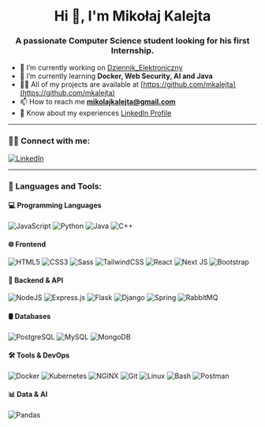 <h1 align="center">Hi 👋, I'm Mikołaj Kalejta</h1>
<h3 align="center">A passionate Computer Science student looking for his first Internship.</h3>

- 🔭 I’m currently working on [Dziennik_Elektroniczny](https://github.com/mkalejta/Dziennik_Elektroniczny)  
- 🌱 I’m currently learning **Docker, Web Security, AI and Java**  
- 👨‍💻 All of my projects are available at [https://github.com/mkalejta](https://github.com/mkalejta)  
- 📫 How to reach me **mikolajkalejta@gmail.com**  
- 📄 Know about my experiences [LinkedIn Profile](https://www.linkedin.com/in/miko%C5%82aj-kalejta-5462332a3/)

---

### 🧑‍💼 Connect with me:

[![LinkedIn](https://img.shields.io/badge/LinkedIn-blue?logo=linkedin&logoColor=white&style=for-the-badge)](https://www.linkedin.com/in/miko%C5%82aj-kalejta-5462332a3/)

---

### 🚀 Languages and Tools:

#### 💻 Programming Languages  
![JavaScript](https://img.shields.io/badge/JavaScript-%23F7DF1E.svg?logo=javascript&logoColor=black&style=for-the-badge)
![Python](https://img.shields.io/badge/Python-3670A0?logo=python&logoColor=white&style=for-the-badge)
![Java](https://img.shields.io/badge/Java-%23ED8B00.svg?logo=java&logoColor=white&style=for-the-badge)
![C++](https://img.shields.io/badge/C++-%2300599C.svg?logo=c%2B%2B&logoColor=white&style=for-the-badge)

#### 🌐 Frontend  
![HTML5](https://img.shields.io/badge/HTML5-%23E34F26.svg?logo=html5&logoColor=white&style=for-the-badge)
![CSS3](https://img.shields.io/badge/CSS3-%231572B6.svg?logo=css3&logoColor=white&style=for-the-badge)
![Sass](https://img.shields.io/badge/Sass-%23CC6699.svg?logo=sass&logoColor=white&style=for-the-badge)
![TailwindCSS](https://img.shields.io/badge/TailwindCSS-%2306B6D4.svg?logo=tailwind-css&logoColor=white&style=for-the-badge)
![React](https://img.shields.io/badge/React-%2320232a.svg?logo=react&logoColor=%2361DAFB&style=for-the-badge)
![Next JS](https://img.shields.io/badge/Next-black?logo=next.js&logoColor=white&style=for-the-badge)
![Bootstrap](https://img.shields.io/badge/Bootstrap-%23563D7C.svg?logo=bootstrap&logoColor=white&style=for-the-badge)

#### 🧠 Backend & API  
![NodeJS](https://img.shields.io/badge/Node.js-%2343853D.svg?logo=node.js&logoColor=white&style=for-the-badge)
![Express.js](https://img.shields.io/badge/Express.js-%23404d59.svg?logo=express&logoColor=white&style=for-the-badge)
![Flask](https://img.shields.io/badge/Flask-black?logo=flask&logoColor=white&style=for-the-badge)
![Django](https://img.shields.io/badge/Django-%23092E20.svg?logo=django&logoColor=white&style=for-the-badge)
![Spring](https://img.shields.io/badge/Spring-%236DB33F.svg?logo=spring&logoColor=white&style=for-the-badge)
![RabbitMQ](https://img.shields.io/badge/RabbitMQ-FF6600?logo=rabbitmq&logoColor=white&style=for-the-badge)

#### 🛢️ Databases  
![PostgreSQL](https://img.shields.io/badge/PostgreSQL-%23316192.svg?logo=postgresql&logoColor=white&style=for-the-badge)
![MySQL](https://img.shields.io/badge/MySQL-%2300f.svg?logo=mysql&logoColor=white&style=for-the-badge)
![MongoDB](https://img.shields.io/badge/MongoDB-%2347A248.svg?logo=mongodb&logoColor=white&style=for-the-badge)

#### 🛠️ Tools & DevOps  
![Docker](https://img.shields.io/badge/Docker-%230db7ed.svg?logo=docker&logoColor=white&style=for-the-badge)
![Kubernetes](https://img.shields.io/badge/Kubernetes-%23326CE5.svg?logo=kubernetes&logoColor=white&style=for-the-badge)
![NGINX](https://img.shields.io/badge/NGINX-%23009639.svg?logo=nginx&logoColor=white&style=for-the-badge)
![Git](https://img.shields.io/badge/Git-%23F05033.svg?logo=git&logoColor=white&style=for-the-badge)
![Linux](https://img.shields.io/badge/Linux-%23FCC624.svg?logo=linux&logoColor=black&style=for-the-badge)
![Bash](https://img.shields.io/badge/Bash-%234EAA25.svg?logo=gnu-bash&logoColor=white&style=for-the-badge)
![Postman](https://img.shields.io/badge/Postman-FF6C37?logo=postman&logoColor=white&style=for-the-badge)

#### 📊 Data & AI  
![Pandas](https://img.shields.io/badge/Pandas-%23150458.svg?logo=pandas&logoColor=white&style=for-the-badge)
